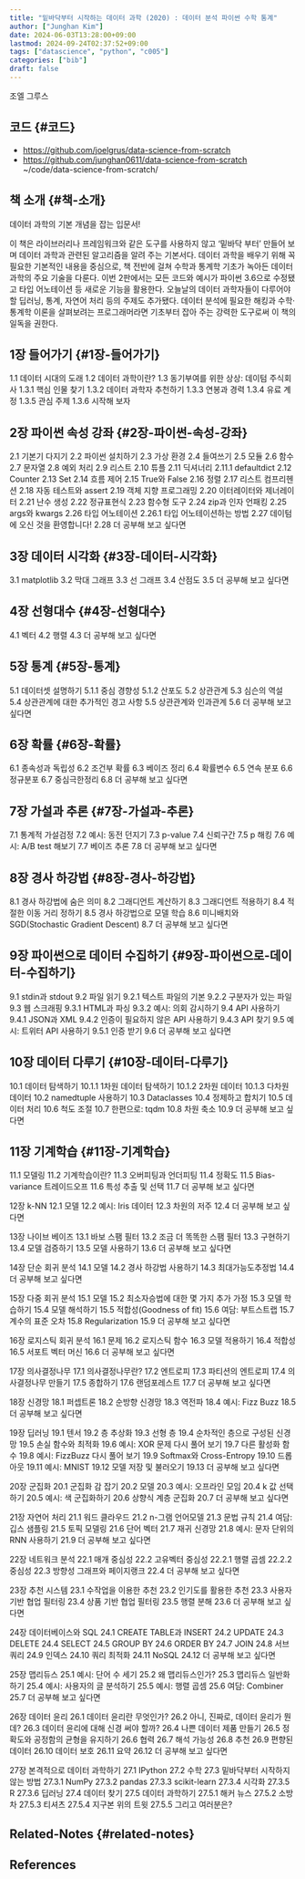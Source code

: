 ```yaml
---
title: "밑바닥부터 시작하는 데이터 과학 (2020) : 데이터 분석 파이썬 수학 통계"
author: ["Junghan Kim"]
date: 2024-06-03T13:28:00+09:00
lastmod: 2024-09-24T02:37:52+09:00
tags: ["datascience", "python", "c005"]
categories: ["bib"]
draft: false
---
```


조엘 그루스


## 코드 {#코드}

-   <https://github.com/joelgrus/data-science-from-scratch>
-   <https://github.com/junghan0611/data-science-from-scratch> ~/code/data-science-from-scratch/


## 책 소개 {#책-소개}

데이터 과학의 기본 개념을 잡는 입문서!

이 책은 라이브러리나 프레임워크와 같은 도구를 사용하지 않고 ‘밑바닥 부터’ 만들어 보며 데이터 과학과 관련된 알고리즘을 알려 주는 기본서다. 데이터 과학을 배우기 위해 꼭 필요한 기본적인 내용을 중심으로, 책 전반에 걸쳐 수학과 통계학 기초가 녹아든 데이터 과학의 주요 기술을 다룬다. 이번 2판에서는 모든 코드와 예시가 파이썬 3.6으로 수정됐고 타입 어노테이션 등 새로운 기능을 활용한다. 오늘날의 데이터 과학자들이 다루어야 할 딥러닝, 통계, 자연어 처리 등의 주제도 추가됐다. 데이터 분석에 필요한 해킹과 수학·통계학 이론을 살펴보려는 프로그래머라면 기초부터 잡아 주는 강력한 도구로써 이 책의 일독을 권한다.


## 1장 들어가기 {#1장-들어가기}

1.1 데이터 시대의 도래 1.2 데이터 과학이란? 1.3 동기부여를 위한 상상: 데이텀 주식회사 1.3.1 핵심 인물 찾기 1.3.2 데이터 과학자 추천하기 1.3.3 연봉과 경력 1.3.4 유료 계정 1.3.5 관심 주제 1.3.6 시작해 보자


## 2장 파이썬 속성 강좌 {#2장-파이썬-속성-강좌}

2.1 기본기 다지기 2.2 파이썬 설치하기 2.3 가상 환경 2.4 들여쓰기 2.5 모듈 2.6 함수 2.7 문자열 2.8 예외 처리 2.9 리스트 2.10 튜플 2.11 딕셔너리 2.11.1 defaultdict 2.12 Counter 2.13 Set 2.14 흐름 제어 2.15 True와 False 2.16 정렬 2.17 리스트 컴프리헨션 2.18 자동 테스트와 assert 2.19 객체 지향 프로그래밍 2.20 이터레이터와 제너레이터 2.21 난수 생성 2.22 정규표현식 2.23 함수형 도구 2.24 zip과 인자 언패킹 2.25 args와 kwargs 2.26 타입 어노테이션 2.26.1 타입 어노테이션하는 방법 2.27 데이텀에 오신 것을 환영합니다! 2.28 더 공부해 보고 싶다면


## 3장 데이터 시각화 {#3장-데이터-시각화}

3.1 matplotlib 3.2 막대 그래프 3.3 선 그래프 3.4 산점도 3.5 더 공부해 보고 싶다면


## 4장 선형대수 {#4장-선형대수}

4.1 벡터 4.2 행렬 4.3 더 공부해 보고 싶다면


## 5장 통계 {#5장-통계}

5.1 데이터셋 설명하기 5.1.1 중심 경향성 5.1.2 산포도 5.2 상관관계 5.3 심슨의 역설 5.4 상관관계에 대한 추가적인 경고 사항 5.5 상관관계와 인과관계 5.6 더 공부해 보고 싶다면


## 6장 확률 {#6장-확률}

6.1 종속성과 독립성 6.2 조건부 확률 6.3 베이즈 정리 6.4 확률변수 6.5 연속 분포 6.6 정규분포 6.7 중심극한정리 6.8 더 공부해 보고 싶다면


## 7장 가설과 추론 {#7장-가설과-추론}

7.1 통계적 가설검정 7.2 예시: 동전 던지기 7.3 p-value 7.4 신뢰구간 7.5 p 해킹 7.6 예시: A/B test 해보기 7.7 베이즈 추론 7.8 더 공부해 보고 싶다면


## 8장 경사 하강법 {#8장-경사-하강법}

8.1 경사 하강법에 숨은 의미 8.2 그래디언트 계산하기 8.3 그래디언트 적용하기 8.4 적절한 이동 거리 정하기 8.5 경사 하강법으로 모델 학습 8.6 미니배치와 SGD(Stochastic Gradient Descent) 8.7 더 공부해 보고 싶다면


## 9장 파이썬으로 데이터 수집하기 {#9장-파이썬으로-데이터-수집하기}

9.1 stdin과 stdout 9.2 파일 읽기 9.2.1 텍스트 파일의 기본 9.2.2 구분자가 있는 파일 9.3 웹 스크래핑 9.3.1 HTML과 파싱 9.3.2 예시: 의회 감시하기 9.4 API 사용하기 9.4.1 JSON과 XML 9.4.2 인증이 필요하지 않은 API 사용하기 9.4.3 API 찾기 9.5 예시: 트위터 API 사용하기 9.5.1 인증 받기 9.6 더 공부해 보고 싶다면


## 10장 데이터 다루기 {#10장-데이터-다루기}

10.1 데이터 탐색하기 10.1.1 1차원 데이터 탐색하기 10.1.2 2차원 데이터 10.1.3 다차원 데이터 10.2 namedtuple 사용하기 10.3 Dataclasses 10.4 정제하고 합치기 10.5 데이터 처리 10.6 척도 조절 10.7 한편으로: tqdm 10.8 차원 축소 10.9 더 공부해 보고 싶다면


## 11장 기계학습 {#11장-기계학습}

11.1 모델링 11.2 기계학습이란? 11.3 오버피팅과 언더피팅 11.4 정확도 11.5 Bias-variance 트레이드오프 11.6 특성 추출 및 선택 11.7 더 공부해 보고 싶다면

12장 k-NN 12.1 모델 12.2 예시: Iris 데이터 12.3 차원의 저주 12.4 더 공부해 보고 싶다면

13장 나이브 베이즈 13.1 바보 스팸 필터 13.2 조금 더 똑똑한 스팸 필터 13.3 구현하기 13.4 모델 검증하기 13.5 모델 사용하기 13.6 더 공부해 보고 싶다면

14장 단순 회귀 분석 14.1 모델 14.2 경사 하강법 사용하기 14.3 최대가능도추정법 14.4 더 공부해 보고 싶다면

15장 다중 회귀 분석 15.1 모델 15.2 최소자승법에 대한 몇 가지 추가 가정 15.3 모델 학습하기 15.4 모델 해석하기 15.5 적합성(Goodness of fit) 15.6 여담: 부트스트랩 15.7 계수의 표준 오차 15.8 Regularization 15.9 더 공부해 보고 싶다면

16장 로지스틱 회귀 분석 16.1 문제 16.2 로지스틱 함수 16.3 모델 적용하기 16.4 적합성 16.5 서포트 벡터 머신 16.6 더 공부해 보고 싶다면

17장 의사결정나무 17.1 의사결정나무란? 17.2 엔트로피 17.3 파티션의 엔트로피 17.4 의사결정나무 만들기 17.5 종합하기 17.6 랜덤포레스트 17.7 더 공부해 보고 싶다면

18장 신경망 18.1 퍼셉트론 18.2 순방향 신경망 18.3 역전파 18.4 예시: Fizz Buzz 18.5 더 공부해 보고 싶다면

19장 딥러닝 19.1 텐서 19.2 층 추상화 19.3 선형 층 19.4 순차적인 층으로 구성된 신경망 19.5 손실 함수와 최적화 19.6 예시: XOR 문제 다시 풀어 보기 19.7 다른 활성화 함수 19.8 예시: FizzBuzz 다시 풀어 보기 19.9 Softmax와 Cross-Entropy 19.10 드롭아웃 19.11 예시: MNIST 19.12 모델 저장 및 불러오기 19.13 더 공부해 보고 싶다면

20장 군집화 20.1 군집화 감 잡기 20.2 모델 20.3 예시: 오프라인 모임 20.4 k 값 선택하기 20.5 예시: 색 군집화하기 20.6 상향식 계층 군집화 20.7 더 공부해 보고 싶다면

21장 자연어 처리 21.1 워드 클라우드 21.2 n-그램 언어모델 21.3 문법 규칙 21.4 여담: 깁스 샘플링 21.5 토픽 모델링 21.6 단어 벡터 21.7 재귀 신경망 21.8 예시: 문자 단위의 RNN 사용하기 21.9 더 공부해 보고 싶다면

22장 네트워크 분석 22.1 매개 중심성 22.2 고유벡터 중심성 22.2.1 행렬 곱셈 22.2.2 중심성 22.3 방향성 그래프와 페이지랭크 22.4 더 공부해 보고 싶다면

23장 추천 시스템 23.1 수작업을 이용한 추천 23.2 인기도를 활용한 추천 23.3 사용자 기반 협업 필터링 23.4 상품 기반 협업 필터링 23.5 행렬 분해 23.6 더 공부해 보고 싶다면

24장 데이터베이스와 SQL 24.1 CREATE TABLE과 INSERT 24.2 UPDATE 24.3 DELETE 24.4 SELECT 24.5 GROUP BY 24.6 ORDER BY 24.7 JOIN 24.8 서브쿼리 24.9 인덱스 24.10 쿼리 최적화 24.11 NoSQL 24.12 더 공부해 보고 싶다면

25장 맵리듀스 25.1 예시: 단어 수 세기 25.2 왜 맵리듀스인가? 25.3 맵리듀스 일반화하기 25.4 예시: 사용자의 글 분석하기 25.5 예시: 행렬 곱셈 25.6 여담: Combiner 25.7 더 공부해 보고 싶다면

26장 데이터 윤리 26.1 데이터 윤리란 무엇인가? 26.2 아니, 진짜로, 데이터 윤리가 뭔데? 26.3 데이터 윤리에 대해 신경 써야 할까? 26.4 나쁜 데이터 제품 만들기 26.5 정확도와 공정함의 균형을 유지하기 26.6 협력 26.7 해석 가능성 26.8 추천 26.9 편향된 데이터 26.10 데이터 보호 26.11 요약 26.12 더 공부해 보고 싶다면

27장 본격적으로 데이터 과학하기 27.1 IPython 27.2 수학 27.3 밑바닥부터 시작하지 않는 방법 27.3.1 NumPy 27.3.2 pandas 27.3.3 scikit-learn 27.3.4 시각화 27.3.5 R 27.3.6 딥러닝 27.4 데이터 찾기 27.5 데이터 과학하기 27.5.1 해커 뉴스 27.5.2 소방차 27.5.3 티셔츠 27.5.4 지구본 위의 트윗 27.5.5 그리고 여러분은?


## Related-Notes {#related-notes}

## References

<style>.csl-entry{text-indent: -1.5em; margin-left: 1.5em;}</style><div class="csl-bib-body">
</div>
